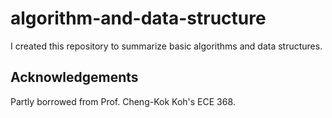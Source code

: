 # algorithm-and-data-structure

I created this repository to summarize basic algorithms and data structures.

## Acknowledgements

Partly borrowed from Prof. Cheng-Kok Koh's ECE 368.